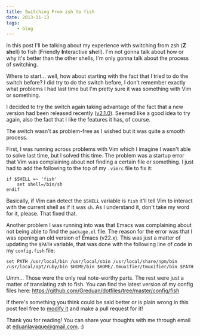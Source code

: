 ```yaml
---
title: Switching From zsh to fish
date: 2013-11-13
tags:
    - blog
---
```

In this post I'll be talking about my experience with switching from zsh (**Z**
**sh**ell) to fish (**F**riendly **I**nteractive **sh**ell). I'm not gonna talk
about how or why it's better than the other shells, I'm only gonna talk about
the process of switching.

Where to start... well, how about starting with the fact that I tried to do the
switch before? I did try to do the switch before, I don't remember exactly what
problems I had last time but I'm pretty sure it was something with Vim or
something.

I decided to try the switch again taking advantage of the fact that a new
version had been released recently
([v2.1.0](http://fishshell.com/release_notes.html)). Seemed like a good idea to
try again, also the fact that I like the features it has, of course.

The switch wasn't as problem-free as I wished but it was quite a smooth process.

First, I was running across problems with Vim which I imagine I wasn't able to
solve last time, but I solved this time. The problem was a startup error that
Vim was complaining about not finding a certain file or something. I just had
to add the following to the top of my `.vimrc` file to fix it:

```none
if $SHELL =~ 'fish'
	set shell=/bin/sh
endif
```

Basically, if Vim can detect the `$SHELL` variable is `fish` it'll tell Vim to
interact with the current shell as if it was `sh`. As I understand it, don't
take my word for it, please. That fixed that.

Another problem I was running into was that Emacs was complaining about not
being able to find the `package.el` file. The reason for the error was that I
was opening an old version of Emacs (v22.x). This was just a matter of updating
the `$PATH` variable, that was done with the following line of code in my
`config.fish` file:

```none
set PATH /usr/local/bin /usr/local/sbin /usr/local/share/npm/bin /usr/local/opt/ruby/bin $HOME/bin $HOME/.tmuxifier/tmuxifier/bin $PATH
```

Umm... Those were the only real note-worthy parts. The rest were just a matter
of translating zsh to fish. You can find the latest version of my config files
here:
<https://github.com/Greduan/dotfiles/tree/master/config/fish>

If there's something you think could be said better or is plain wrong in this
post feel free to
[modify it](https://github.com/Greduan/eduantech.docpad/blob/master/src/render/posts/switching-from-zsh-to-fish.html.md)
and make a pull request for it!

Thank you for reading! You can share your thoughts with me through email at
<eduanlavaque@gmail.com>. :)
